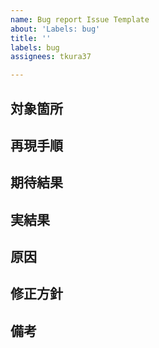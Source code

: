 ```yaml
---
name: Bug report Issue Template
about: 'Labels: bug'
title: ''
labels: bug
assignees: tkura37

---
```


## 対象箇所


## 再現手順


## 期待結果


## 実結果


## 原因


## 修正方針


## 備考
